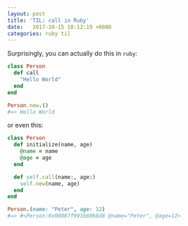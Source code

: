 ```yaml
---
layout: post
title: 'TIL: call in Ruby'
date:   2017-10-15 18:12:19 +0800
categories: ruby til
---
```


Surprisingly, you can actually do this in `ruby`:

```ruby
class Person
  def call
    "Hello World"
  end
end

Person.new.()
#=> Hello World
```

or even this: 

```ruby
class Person
  def initialize(name, age)
    @name = name
    @age = age
  end

  def self.call(name:, age:)
    self.new(name, age)
  end
end

Person.(name: "Peter", age: 12)
#=> #<Person:0x00007f991b80b8d8 @name="Peter", @age=12>
```
